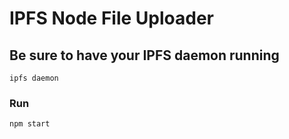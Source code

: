 # IPFS Node File Uploader

## Be sure to have your IPFS daemon running

`ipfs daemon`

### Run

`npm start`
